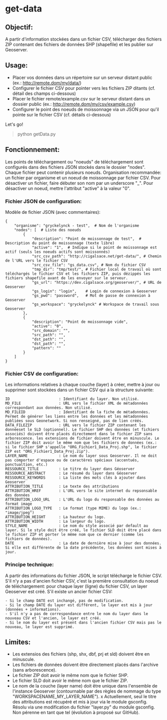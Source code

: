 # get-data

## Objectif:

A partir d'information stockées dans un fichier CSV, télécharger des fichiers ZIP contenant des fichiers de données SHP (shapefile) et les publier sur Geoserver.


## Usage:

- Placer vos données dans un répertoire sur un serveur distant public (ex.: http://remote.dom/my/data/)
- Configurer le fichier CSV pour pointer vers les fichiers ZIP ditants (cf. détail des champs ci-dessous)
- Placer le fichier remote/example.csv sur le serveur distant dans un dossier public (ex.: http://remote.dom/my/csv/example.csv)
- Configurer le point des noeuds de moissonnage via un JSON pour qu'il pointe sur le fichier CSV (cf. détails ci-dessous)

Let's go!

> python getData.py


## Fonctionnement:

Les points de téléchargement ou "noeuds" de téléchargement sont configurés dans des fichiers JSON stockés dans le dossier "nodes".
Chaque fichier peut contenir plusieurs noeuds.
Organisation recommandée: un fichier par organisme et un noeud de moissonnage par fichier CSV.
Pour désactiver un fichier, faire débuter son nom par un underscore "_".
Pour désactiver un noeud, mettre l'attribut "active" à la valeur "0".

### Fichier JSON de configuration:

Modèle de fichier JSON (avec commentaires):

```
{
    "organisme": "gryckelynck - test",  # Nom de l'organisme
    "nodes": [  # Liste des noeuds
        {
            "description": "Point de moissonnage de test",  # Description du point de moissonnage (texte libre)
            "active": "1",  # Indique si le point de moissonnage est actif (seuls les noeuds actifs sont moissonnés)
            "src_csv_path": "http://cigalsace.net/get-data/", # Chemin de l'URL vers le fichier CSV
            "src_csv_file": "gs_data.csv", # Nom du fichier CSV
            "tmp_dir": "tmp/test/", # Fichier local de travail où sont téléchargés le fichier CSV et les fichiers ZIP, puis dézippés les fichiers shapefile avant de les envoyer sur le serveur.
            "gs_url": "https://dev.cigalsace.org/geoserver/", # URL de Geoserver
            "gs_login": "login",    # Login de connexion à Geoserver
            "gs_pwd": "password",   # Mot de passe de connexion à Geoserver
            "gs_workspace": "gryckelynck" # Workspace de travail sous Geoserver
        },
        {
            "description": "Point de moissonnage vide",
            "active": "0",
            "src_domain": "",
            "src_path": "",
            "dst_path": "",
            "dst_path": "",
            "pattern": ""
        }
    ]
}
```


### Fichier CSV de configuration:

Les informations relatives à chaque couche (layer) à créer, mettre à jour ou supprimer sont stockées dans un fichier CSV qui a la structure suivante:

```
ID                      : Identifiant du layer. Non utilisé.
MD_FILE                 : URL vers le fichier XML de métadonnées correspondant aux données. Non utilisé.
MD_FILEID               : Identifiant de la fiche de métadonnées. Permet de générer les liens entre les données et les métadonnées publiées sous Geonetwork. Si non renseigné, pas de lien créés.
DATA_FILEZIP            : URL vers le fichier ZIP contenant les donnéeset le SLD (optionnel). Le fichier SHP des données (et fichiers associés) doivent être placés directement dans le fichier ZIP sans arborescence. les extensions de fichier doivent être en minuscule. Le fichier ZIP doit avoir le même nom que les fichiers de données (ex.: si le fichier SHP s'appelle "ORG_Fichier1_Data_Proj.shp", le fichier ZIP est "ORG_Fichier1_Data_Proj.zip").
LAYER_NAME              : Le nom du layer sous Geoserver. Il ne doit pas comporter d'espace ou de caractères spéciaux (accentués, ponctualtion, etc.) 
RESSOURCE_TITLE         : Le titre du layer dans Géoserver
RESSOURCE_ABSTRACT      : Le résumé du layer dans Géoserver
RESSOURCE_KEYWORDS      : La liste des mots clés à ajouter dans Geoserver
ATTRIBUTION_TITLE       : Le texte des attributions
ATTRIBUTION_HREF        : L'URL vers le site internet du repsonsable des données
ATTRIBUTION_LOGO_URL    : L'URL du logo du responsable des données au format image
ATTRIBUTION_LOGO_TYPE   : Le format (type MIME) du logo (ex.: "image/jpeg")
ATTRIBUTION_HEIGHT      : La hauteur du logo.
ATTRIBUTION_WIDTH       : La largeur du logo.
STYLE_NAME              : Le nom du style associé par default au layer. Si le style doit être créé, le fichier SLD doit être placé dans le fichier ZIP et porter le même nom que ce dernier (comme les fichiers de données).
DATE                    : La date de dernière mise à jour des données. Si elle est différente de la date précédente, les données sont mises à jour.
```

### Principe technique:

A partir des informations du fichier JSON, le script télécharge le fichier CSV.
S'il n'y a pas d'ancien fichier CSV, c'est la première consultation du noeud de téléchargement: pour chaque layer (ligne) du fichier CSV, un layer Geoserver est créé.
S'il existe un ancier fichier CSV:

    - Si le champ DATE est inchangé, pas de modification.
    - Si le champ DATE du layer est différent, le layer est mis à jour (données + informations).
    - S'il n'y a pas de correspondance entre le nom du layer dans le nouveau CSV et l'ancien, le layer est créé.
    - Si le nom du layer est présent dans l'ancien fichier CSV mais pas le nouveau, le layer est supprimé.


## Limites:

- Les extensios des fichiers (shp, shx, dbf, prj et sld) doivent être en minuscule.
- Les fichiers de données doivent être directement placés dans l'archive (sans arborescence).
- Le fichier ZIP doit avoir le même nom que le fichier SHP.
- Le fichier SLD doit avoir le même nom que le fichier ZIP.
- Le nom de la couche (layer name) doit être unique dans l'ensemble de l'instance Geoserver (contournable par des règles de nommage du type "WORKSPACENAME_MY_LAYER_NAME").
x Actuellement, seul le titre des attributions est récupéré et mis à jour via le module gsconfig. Résolu via une modification du fichier "layer.py" du module gsconfig. Non pérenne en tant que tel (évolution à proposé sur GitHub).




